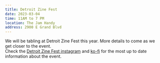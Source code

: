 ```yaml
---
title: Detroit Zine Fest
date: 2023-03-04
time: 11AM to 7 PM
location: The Jam Handy
address: 2900 E Grand Blvd
---
```


We will be tabling at Detroit Zine Fest this year. More details to come as we get closer to the event.  
Check the [Detroit Zine Fest instagram](https://www.instagram.com/detzinefest/) and [ko-fi](https://ko-fi.com/detroitzinefest) for the most up to date information about the event.
